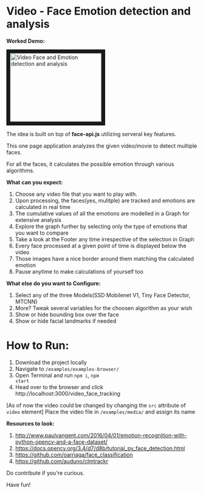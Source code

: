 # Video - Face Emotion detection and analysis

<b>Worked Demo:</b>

<a href="http://www.youtube.com/watch?feature=player_embedded&v=C3VNQrfaVwQ
" target="_blank"><img src="http://img.youtube.com/vi/C3VNQrfaVwQ/0.jpg" 
alt="Video Face and Emotion detection and analysis" width="240" height="180" border="10" /></a>

The idea is built on top of <b>face-api.js</b> utilizing serveral key features.

This one page application analyzes the given video/movie to detect multiple faces.

For all the faces, it calculates the possible emotion through various algorithms.

<b>What can you expect:</b>
1. Choose any video file that you want to play with.
2. Upon processing, the faces(yes, mulitple) are tracked and emotions are calculated in real time
3. The cumulative values of all the emotions are modelled in a Graph for extensive analysis
4. Explore the graph further by selecting only the type of emotions that you want to compare
5. Take a look at the Footer any time irrespective of the selection in Graph
6. Every face processed at a given point of time is displayed below the video
7. Those images have a nice border around them matching the calculated emotion
8. Pause anytime to make calculations of yourself too

<b>What else do you want to Configure:</b>
1. Select any of the three Models(SSD Mobilenet V1, Tiny Face Detector, MTCNN)
2. More? Tweak several variables for the choosen algorithm as your wish
3. Show or hide bounding box over the face
4. Show or hide facial landmarks if needed

# How to Run:
1. Download the project locally
2. Navigate to <code>/examples/examples-browser/</code>
3. Open Terminal and run <code>npm i</code>, <code>npm start</code>
4. Head over to the browser and click http://localhost:3000/video_face_tracking

[As of now the video could be changed by changing the <code>src</code> attribute of <code>video</code> element]
Place the video file in <code>/examples/media/</code> and assign its name

<b>Resources to look:</b>
1. http://www.paulvangent.com/2016/04/01/emotion-recognition-with-python-opencv-and-a-face-dataset/
2. https://docs.opencv.org/3.4/d7/d8b/tutorial_py_face_detection.html
3. https://github.com/oarriaga/face_classification
4. https://github.com/auduno/clmtrackr

Do contribute if you're curious.

Have fun!
